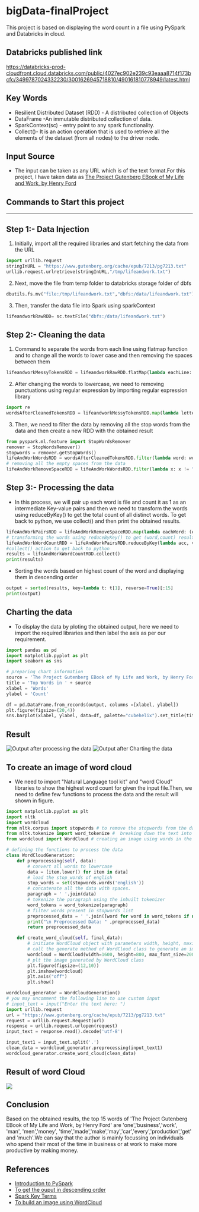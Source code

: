 # bigData-finalProject
This project is based on displaying the word count in a file using PySpark and Databricks in cloud.


## Databricks published link
https://databricks-prod-cloudfront.cloud.databricks.com/public/4027ec902e239c93eaaa8714f173bcfc/3499787024332230/3001626945718810/490161810778949/latest.html

## Key Words
- Resilient Distributed Dataset (RDD) - A distributed collection of Objects
- DataFrame -An immutable distributed collection of data.
- SparkContext(sc) - entry point to any spark functionality.
- Collect()- It is an action operation that is used to retrieve all the elements of the dataset (from all nodes) to the driver node.

## Input Source
- The input can be taken as any URL which is of the text format.For this project, I have taken data as [The Project Gutenberg EBook of My Life and Work, by Henry Ford](https://www.gutenberg.org/cache/epub/7213/pg7213.txt)

## Commands to Start this project
------------------------------------------------------------------------
## Step 1:-  Data Injection
1. Initially, import all the required libraries and start fetching the data from the URL 
```python
import urllib.request 
stringInURL = "https://www.gutenberg.org/cache/epub/7213/pg7213.txt"
urllib.request.urlretrieve(stringInURL,"/tmp/lifeandwork.txt")
```
2. Next, move the file from temp folder to databricks storage folder of dbfs

```python
dbutils.fs.mv("file:/tmp/lifeandwork.txt","dbfs:/data/lifeandwork.txt")
```
3. Then, transfer the data file into Spark using sparkContext 
```python
lifeandworkRawRDD= sc.textFile("dbfs:/data/lifeandwork.txt")
```
## Step 2:- Cleaning the data
1. Command to separate the words from each line using flatmap function and to change all the words to lower case and then removing the spaces between them
```python
lifeandworkMessyTokensRDD = lifeandworkRawRDD.flatMap(lambda eachLine: eachLine.lower().strip().split(" "))
```
2. After changing the words to lowercase, we need to removing punctuations using regular expression by importing regular expression library
```python
import re
wordsAfterCleanedTokensRDD = lifeandworkMessyTokensRDD.map(lambda letter: re.sub(r'[^A-Za-z]', '', letter))
```
3. Then, we need to filter the data by removing all the stop words from the data and then create a new RDD with the obtained result
```python
from pyspark.ml.feature import StopWordsRemover
remover = StopWordsRemover()
stopwords = remover.getStopWords()
lifeAndWorkWordsRDD = wordsAfterCleanedTokensRDD.filter(lambda word: word not in stopwords)
# removing all the empty spaces from the data
lifeAndWorkRemoveSpaceRDD = lifeAndWorkWordsRDD.filter(lambda x: x != "")
```
## Step 3:- Processing the data
* In this process, we will pair up each word is file and count it as 1 as an intermediate Key-value pairs and then we need to transform the words using reduceByKey() to get the total count of all distinct words. To get back to python, we use collect() and then print the obtained results.
```python
lifeAndWorkPairsRDD = lifeAndWorkRemoveSpaceRDD.map(lambda eachWord: (eachWord,1))
# transforming the words using reduceByKey() to get (word,count) results
lifeAndWorkWordCountRDD = lifeAndWorkPairsRDD.reduceByKey(lambda acc, value: acc + value)
#collect() action to get back to python
results = lifeAndWorkWordCountRDD.collect()
print(results)
```
* Sorting the words based on highest count of the word and displaying them in descending order
```python
output = sorted(results, key=lambda t: t[1], reverse=True)[:15]
print(output)
```
## Charting the data
* To display the data by ploting the obtained output, here we need to import the required libraries and then label the axis as per our requirement.  
```python
import pandas as pd  
import matplotlib.pyplot as plt
import seaborn as sns

# preparing chart information
source = 'The Project Gutenberg EBook of My Life and Work, by Henry Ford'
title = 'Top Words in ' + source
xlabel = 'Words'
ylabel = 'Count'

df = pd.DataFrame.from_records(output, columns =[xlabel, ylabel]) 
plt.figure(figsize=(20,4))
sns.barplot(xlabel, ylabel, data=df, palette="cubehelix").set_title(title)
```
## Result 
![Output after processing the data](https://github.com/Rajeshwari-Rudra/bigData-finalProject/blob/main/output1.png?raw=true)
![Output after Charting the data](https://github.com/Rajeshwari-Rudra/bigData-finalProject/blob/main/barGraph.png?raw=true)

## To create an image of word cloud
* We need to import "Natural Language tool kit" and "word Cloud" libraries to show the highest word count for given the input file.Then, we need to define few functions to process the data and the result will shown in figure.
```python
import matplotlib.pyplot as plt
import nltk
import wordcloud
from nltk.corpus import stopwords # to remove the stopwords from the data
from nltk.tokenize import word_tokenize #  breaking down the text into smaller units called tokens
from wordcloud import WordCloud # creating an image using words in the data

# defining the functions to process the data
class WordCloudGeneration:
    def preprocessing(self, data):
        # convert all words to lowercase
        data = [item.lower() for item in data]
        # load the stop_words of english
        stop_words = set(stopwords.words('english'))
        # concatenate all the data with spaces.
        paragraph = ' '.join(data)
        # tokenize the paragraph using the inbuilt tokenizer
        word_tokens = word_tokenize(paragraph) 
        # filter words present in stopwords list 
        preprocessed_data = ' '.join([word for word in word_tokens if not word in stop_words])
        print("\n Preprocessed Data: " ,preprocessed_data)
        return preprocessed_data

    def create_word_cloud(self, final_data):
        # initiate WordCloud object with parameters width, height, maximum font size and background color
        # call the generate method of WordCloud class to generate an image
        wordcloud = WordCloud(width=1600, height=800, max_font_size=200, background_color="white").generate(final_data)
        # plt the image generated by WordCloud class
        plt.figure(figsize=(12,10))
        plt.imshow(wordcloud)
        plt.axis("off")
        plt.show()

wordcloud_generator = WordCloudGeneration()
# you may uncomment the following line to use custom input
# input_text = input("Enter the text here: ")
import urllib.request
url = "https://www.gutenberg.org/cache/epub/7213/pg7213.txt"
request = urllib.request.Request(url)
response = urllib.request.urlopen(request)
input_text = response.read().decode('utf-8')

input_text1 = input_text.split('.')
clean_data = wordcloud_generator.preprocessing(input_text1)
wordcloud_generator.create_word_cloud(clean_data)

```
## Result of word Cloud
![](https://github.com/Rajeshwari-Rudra/bigData-finalProject/blob/main/wordCloud.png?raw=true)

## Conclusion
Based on the obtained results, the top 15 words of 'The Project Gutenberg EBook of My Life and Work, by Henry Ford' are 'one','business','work', 'man', 'men','money', 'time','made','make','may','car','every','production','get' and 'much'.We can say that the author is mainly focussing on individuals who spend their most of the time in business or at work to make more productive by making money.

##  References
- [Introduction to PySpark](https://github.com/denisecase/starting-spark)
- [To get the ouput in descending order](https://stackoverflow.com/questions/41306684/get-top-5-largest-from-list-of-tuples-python/41306701)
- [Spark Key Terms](https://sparkbyexamples.com/)
- [To build an image using  WordCloud](https://www.section.io/engineering-education/word-cloud/)

